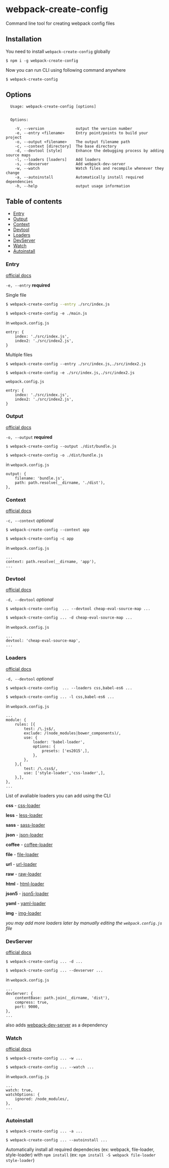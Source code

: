 # webpack-create-config
Command line tool for creating webpack config files
## Installation
You need to install `webpack-create-config` globally
```
$ npm i -g webpack-create-config
```
Now you can run CLI using following command anywhere
```
$ webpack-create-config
```
## Options
```
  Usage: webpack-create-config [options]


  Options:

    -V, --version              output the version number
    -e, --entry <filename>     Entry point/points to build your project
    -o, --output <filename>    The output filename path
    -c, --context [directory]  The base directory
    -d, --devtool [style]      Enhance the debugging process by adding source maps
    -l, --loaders [loaders]    Add loaders
    -s, --devserver            Add webpack-dev-server
    -w, --watch                Watch files and recompile whenever they change
    -a, --autoinstall          Automatically install required dependencies
    -h, --help                 output usage information
```
## Table of contents
* [Entry](#entry)
* [Output](#output)
* [Context](#context)
* [Devtool](#devtool)
* [Loaders](#loaders)
* [DevServer](#devserver)
* [Watch](#watch)
* [Autoinstall](#autoinstall)

### Entry
[official docs](https://webpack.js.org/configuration/entry-context/#entry)

`-e, --entry` **required**


Single file
```bash
$ webpack-create-config --entry ./src/index.js
```
```
$ webpack-create-config -e ./main.js
```
in `webpack.config.js`
```
entry: {
    index: './src/index.js',
    index2: './src/index2.js',
}
```
Multiple files
```
$ webpack-create-config --entry ./src/index.js,./src/index2.js
```
```
$ webpack-create-config -e ./src/index.js,./src/index2.js
```
`webpack.config.js`
```
entry: {
    index: './src/index.js',
    index2: './src/index2.js',
}
```

### Output
[official docs](https://webpack.js.org/configuration/entry-context/#output)

`-o, --output` **required**

```
$ webpack-create-config --output ./dist/bundle.js
```
```
$ webpack-create-config -o ./dist/bundle.js
```
in `webpack.config.js`
```
output: {
    filename: 'bundle.js',
    path: path.resolve(__dirname, './dist'),
},
```
### Context
[official docs](https://webpack.js.org/configuration/entry-context/#context)

`-c, --context` *optional*

```
$ webpack-create-config --context app
```
```
$ webpack-create-config -c app
```
in `webpack.config.js`
```
...
context: path.resolve(__dirname, 'app'),
...
```

### Devtool

[official docs](https://webpack.js.org/configuration/devtool/#devtool)

`-d, --devtool` *optional*

```
$ webpack-create-config  ... --devtool cheap-eval-source-map ...
```
```
$ webpack-create-config ... -d cheap-eval-source-map ...
```
in `webpack.config.js`
```
...
devtool: 'cheap-eval-source-map',
...
```

### Loaders
[official docs](https://webpack.js.org/concepts/loaders/)

`-d, --devtool` *optional*

```
$ webpack-create-config  ... --loaders css,babel-es6 ...
```
```
$ webpack-create-config ... -l css,babel-es6 ...
```
in `webpack.config.js`
```
...
module: {
    rules: [{
        test: /\.js$/,
        exclude: /(node_modules|bower_components)/,
        use: {
            loader: 'babel-loader',
            options: {
                presets: ['es2015',],
            },
        },
    },{
        test: /\.css$/,
        use: ['style-loader','css-loader',],
    },],
},
...
```
List of avaliable loaders you can add using the CLI

**css** - [css-loader](https://github.com/webpack-contrib/css-loader)

**less** - [less-loader](https://github.com/webpack-contrib/less-loader)

**sass** - [sass-loader](https://github.com/webpack-contrib/sass-loader)

**json** - [json-loader](https://github.com/webpack-contrib/json-loader)

**coffee** - [coffee-loader](https://github.com/webpack-contrib/coffee-loader)

**file** - [file-loader](https://github.com/webpack-contrib/file-loader)

**url** - [url-loader](https://github.com/webpack-contrib/url-loader)

**raw** - [raw-loader](https://github.com/webpack-contrib/raw-loader)

**html** - [html-loader](https://github.com/webpack-contrib/html-loader)

**json5** - [json5-loader](https://github.com/webpack-contrib/json5-loader)

**yaml** - [yaml-loader](https://github.com/webpack-contrib/yaml-frontmatter-loader)

**img** - [img-loader](https://github.com/thetalecrafter/img-loader)

*you may add more loaders later by manually editing the `webpack.config.js` file*

### DevServer
[official docs](https://webpack.js.org/configuration/dev-server/#devserver)
```
$ webpack-create-config ... -d ...
```
```
$ webpack-create-config ... --devserver ...
```
in `webpack.config.js`
```
...
devServer: {
    contentBase: path.join(__dirname, 'dist'),
    compress: true,
    port: 9000,
},
...
```
also adds [webpack-dev-server](https://github.com/webpack/webpack-dev-server) as a dependency


### Watch
[official docs](https://webpack.js.org/configuration/watch/)
```
$ webpack-create-config ... -w ...
```
```
$ webpack-create-config ... --watch ...
```
in `webpack.config.js`
```
...
watch: true,
watchOptions: {
    ignored: /node_modules/,
},
...
```

### Autoinstall
```
$ webpack-create-config ... -a ...
```
```
$ webpack-create-config ... --autoinstall ...
```
Automatically install all required dependecies (ex: webpack, file-loader, style-loader) with `npm install` (ex: `npm install -S webpack file-loader style-loader`)